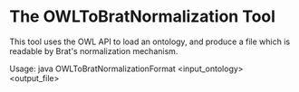 # The OWLToBratNormalization Tool 

This tool uses the OWL API to load an ontology, and produce a file which is readable by Brat's normalization mechanism. 

Usage: java OWLToBratNormalizationFormat <input_ontology> <output_file>
